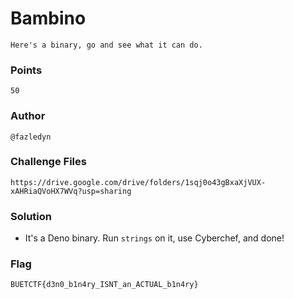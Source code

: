 # Bambino
```
Here's a binary, go and see what it can do.
```

### Points
```
50
```

### Author
```
@fazledyn
```

### Challenge Files
```
https://drive.google.com/drive/folders/1sqj0o43gBxaXjVUX-xAHRiaQVoHX7WVq?usp=sharing
```

### Solution
- It's a Deno binary. Run `strings` on it, use Cyberchef, and done!

### Flag
```
BUETCTF{d3n0_b1n4ry_ISNT_an_ACTUAL_b1n4ry}
```
